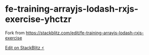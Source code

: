 # fe-training-arrayjs-lodash-rxjs-exercise-yhctzr
Fork from https://stackblitz.com/edit/fe-training-arrayjs-lodash-rxjs-exercise

[Edit on StackBlitz ⚡️](https://stackblitz.com/edit/fe-training-arrayjs-lodash-rxjs-exercise-yhctzr)
